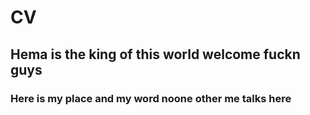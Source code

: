 # CV
## Hema is the king of this world welcome fuckn guys
### Here is my place and my word noone other me talks here
